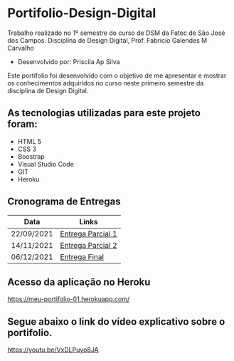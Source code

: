# Portifolio-Design-Digital
Trabalho realizado no 1º semestre do curso de DSM da Fatec de São José dos Campos. 
Disciplina de Design Digital, Prof. Fabricio Galendes M Carvalho
- Desenvolvido por: Priscila Ap Silva 

Este portifolio foi desenvolvido com o objetivo de me apresentar e mostrar os conhecimentos adquiridos no curso neste primeiro semestre da disciplina de Design Digital.

## As tecnologias utilizadas para este projeto foram:

- HTML 5 
- CSS 3 
- Boostrap
- Visual Studio Code
- GIT
- Heroku


## Cronograma de Entregas

| Data | Links |
| ------ | ------ |
|    22/09/2021    |[Entrega Parcial 1](https://github.com/prsilva/Portifolio-Design-Digital/releases/tag/0.0.1)|
|    14/11/2021    |[Entrega Parcial 2](https://github.com/prsilva/Portifolio-Design-Digital/releases/tag/0.0.2)|
|    06/12/2021    |[Entrega Final](https://github.com/prsilva/Portifolio-Design-Digital/releases/tag/0.0.3)|
  
## Acesso da aplicação no Heroku
https://meu-portifolio-01.herokuapp.com/

## Segue abaixo o link do vídeo explicativo sobre o portifolio. 

https://youtu.be/VxDLPuyo8JA
